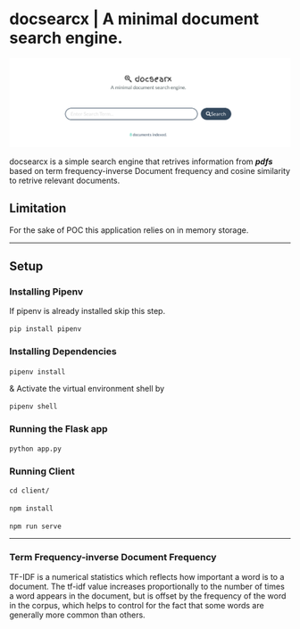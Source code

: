 # docsearcx | A minimal document search engine.
![alt text](https://github.com/abdullahwaqar/docsearx/blob/master/docs/Screenshot.png "Web App Screenshot")

docsearcx is a simple search engine that retrives information from ***pdfs*** based on term frequency-inverse Document frequency and cosine similarity to retrive relevant documents.


## Limitation
For the sake of POC this application relies on in memory storage.

---

## Setup
### Installing Pipenv
If pipenv is already installed skip this step.

```pip install pipenv```


### Installing Dependencies

```pipenv install```

& Activate the virtual environment shell by

```pipenv shell```

### Running the Flask app

```python app.py```

### Running Client

```
cd client/

npm install

npm run serve
```

---

### Term Frequency-inverse Document Frequency
TF-IDF is a numerical statistics which reflects how important a word is to a document. The tf-idf value increases proportionally to the number of times a word appears in the document, but is offset by the frequency of the word in the corpus, which helps to control for the fact that some words are generally more common than others.